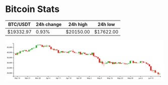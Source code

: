 # Bitcoin Stats

BTC/USDT|24h change|24h high|24h low|
|---|---|---|---|
|$19332.97|0.93%|$20150.00|$17622.00|

<img src="./chart.svg">
